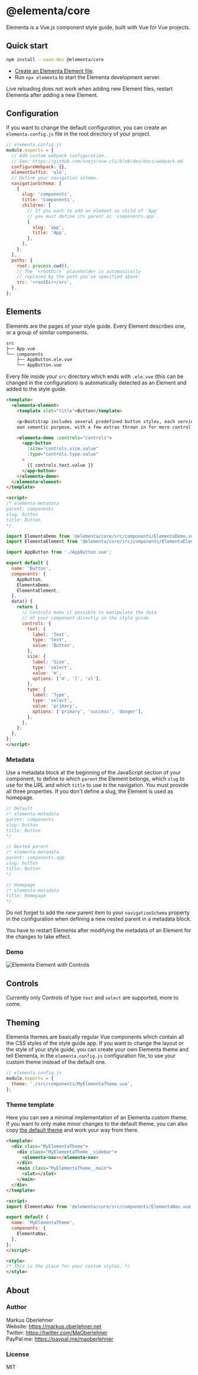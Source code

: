 # @elementa/core

Elementa is a Vue.js component style guide, built with Vue for Vue projects.

## Quick start

```bash
npm install --save-dev @elementa/core
```

- [Create an Elementa Element file](#elements).
- Run `npx elementa` to start the Elementa development server.

Live reloading does not work when adding new Element files, restart Elementa after adding a new Element.

## Configuration

If you want to change the default configuration, you can create an `elementa.config.js` file in the root directory of your project.

```js
// elementa.config.js
module.exports = {
  // Add custom webpack configuration.
  // See: https://github.com/vuejs/vue-cli/blob/dev/docs/webpack.md
  configureWebpack: {},
  elementSuffix: 'ele',
  // Define your navigation schema.
  navigationSchema: [
    {
      slug: 'components',
      title: 'Components',
      children: [
        // If you want to add an element as child of `App`
        // you must define its parent as `components.app`.
        {
          slug: 'app',
          title: 'App',
        },
      ],
    },
  ],
  paths: {
    root: process.cwd(),
    // The `<rootDir>` placeholder is automatically
    // replaced by the path you've specified above.
    src: '<rootDir>/src',
  },
};
```

## Elements

Elements are the pages of your style guide. Every Element describes one, or a group of similar components.

```bash
src
├── App.vue
└── components
    ├── AppButton.ele.vue
    └── AppButton.vue
```

Every file inside your `src` directory which ends with `.ele.vue` (this can be changed in the configuration) is automatically detected as an Element and added to the style guide.

```html
<template>
  <elementa-element>
    <template slot="title">Button</template>

    <p>Bootstrap includes several predefined button styles, each serving its
    own semantic purpose, with a few extras thrown in for more control.</p>

    <elementa-demo :controls="controls">
      <app-button
        :size="controls.size.value"
        :type="controls.type.value"
      >
        {{ controls.text.value }}
      </app-button>
    </elementa-demo>
  </elementa-element>
</template>

<script>
/* elementa-metadata
parent: components
slug: button
title: Button
*/

import ElementaDemo from '@elementa/core/src/components/ElementaDemo.vue';
import ElementaElement from '@elementa/core/src/components/ElementaElement.vue';

import AppButton from './AppButton.vue';

export default {
  name: 'Button',
  components: {
    AppButton,
    ElementaDemo,
    ElementaElement,
  },
  data() {
    return {
      // Controls make it possible to manipulate the data
      // of your component directly in the style guide.
      controls: {
        text: {
          label: 'Text',
          type: 'text',
          value: 'Button',
        },
        size: {
          label: 'Size',
          type: 'select',
          value: 'm',
          options: ['m', 'l', 'xl'],
        },
        type: {
          label: 'Type',
          type: 'select',
          value: 'primary',
          options: ['primary', 'success', 'danger'],
        },
      },
    };
  },
};
</script>
```

### Metadata

Use a metadata block at the beginning of the JavaScript section of your component, to define to which `parent` the Element belongs, which `slug` to use for the URL and which `title` to use in the navigation. You must provide all three properties. If you don't define a slug, the Element is used as homepage.

```js
// Default
/* elementa-metadata
parent: components
slug: button
title: Button
*/

// Nested parent
/* elementa-metadata
parent: components.app
slug: button
title: Button
*/

// Homepage
/* elementa-metadata
title: Homepage
*/
```

Do not forget to add the new parent item to your `navigationSchema` property in the configuration when defining a new nested parent in a metadata block.

You have to restart Elementa after modifying the metadata of an Element for the changes to take effect.

### Demo

![Elementa Element with Controls](https://raw.githubusercontent.com/elementa-style-guide/elementa/master/assets/elementa-element-controls-demo.gif)

## Controls

Currently only Controls of type `text` and `select` are supported, more to come.

## Theming

Elementa themes are basically regular Vue components which contain all the CSS styles of the style guide app. If you want to change the layout or the style of your style guide, you can create your own Elementa theme and tell Elementa, in the `elementa.config.js` configuration file, to use your custom theme instead of the default one.

```js
// elementa.config.js
module.exports = {
  theme: './src/components/MyElementaTheme.vue',
};
```

### Theme template

Here you can see a minimal implementation of an Elementa custom theme. If you want to only make minor changes to the default theme, you can also copy [the default theme](https://github.com/elementa-style-guide/elementa/blob/master/packages/core/src/components/ElementaTheme.vue) and work your way from there.

```html
<template>
  <div class="MyElementaTheme">
    <div class="MyElementaTheme__sidebar">
      <elementa-nav></elementa-nav>
    </div>
    <main class="MyElementaTheme__main">
      <slot></slot>
    </main>
  </div>
</template>

<script>
import ElementaNav from '@elementa/core/src/components/ElementaNav.vue';

export default {
  name: 'MyElementaTheme',
  components: {
    ElementaNav,
  },
};
</script>

<style>
/* This is the place for your custom styles. */
</style>
```

## About

### Author

Markus Oberlehner  
Website: https://markus.oberlehner.net  
Twitter: https://twitter.com/MaOberlehner  
PayPal.me: https://paypal.me/maoberlehner

### License

MIT
